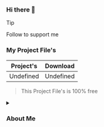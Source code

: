### Hi there 👋

> [!TIP]
> Follow to support me

### My Project File's
| Project's | Download |
| --- | --- |
| Undefined | Undefined |

> This Project File's is 100% free

<details>
<summary><h3>About Me</h3></summary>
<div markdown="1">
  
#### Software's
- Adobe After Effects CC 2023
- Adobe Photoshop CC 2020
- Blender 3D

#### My PC Spec
- Ryzen 5-7500F 5.0GHz
- RTX 3060 12GB
- RAM 32GB DDR5 6000MHz
- SSD 1TB
- PSU 650W

</div>
</details>

